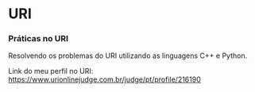 # URI
### Práticas no URI

Resolvendo os problemas do URI utilizando as linguagens C++ e Python.


Link do meu perfil no URI: https://www.urionlinejudge.com.br/judge/pt/profile/216190

